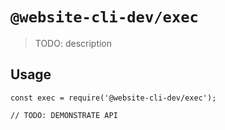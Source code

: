 # `@website-cli-dev/exec`

> TODO: description

## Usage

```
const exec = require('@website-cli-dev/exec');

// TODO: DEMONSTRATE API
```
